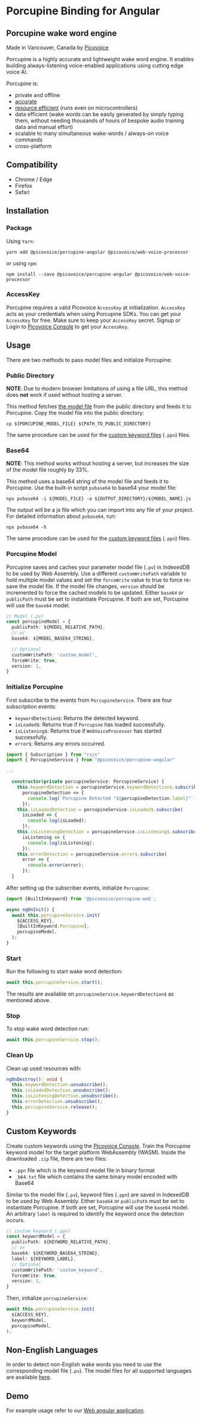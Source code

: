 # Porcupine Binding for Angular

## Porcupine wake word engine

Made in Vancouver, Canada by [Picovoice](https://picovoice.ai)

Porcupine is a highly accurate and lightweight wake word engine. It enables building always-listening voice-enabled
applications using cutting edge voice AI.

Porcupine is:

- private and offline
- [accurate](https://github.com/Picovoice/wake-word-benchmark)
- [resource efficient](https://www.youtube.com/watch?v=T0tAnh8tUQg) (runs even on microcontrollers)
- data efficient (wake words can be easily generated by simply typing them, without needing thousands of hours of
  bespoke audio training data and manual effort)
- scalable to many simultaneous wake-words / always-on voice commands
- cross-platform

## Compatibility

- Chrome / Edge
- Firefox
- Safari

## Installation

### Package

Using `Yarn`:

```console
yarn add @picovoice/porcupine-angular @picovoice/web-voice-processor
```

or using `npm`:

```console
npm install --save @picovoice/porcupine-angular @picovoice/web-voice-processor
```

### AccessKey

Porcupine requires a valid Picovoice `AccessKey` at initialization. `AccessKey` acts as your credentials when using
Porcupine SDKs.
You can get your `AccessKey` for free. Make sure to keep your `AccessKey` secret.
Signup or Login to [Picovoice Console](https://console.picovoice.ai/) to get your `AccessKey`.

## Usage

There are two methods to pass model files and initialize Porcupine:

### Public Directory

**NOTE**: Due to modern browser limitations of using a file URL, this method does __not__ work if used without hosting a
server.

This method fetches [the model file](https://github.com/Picovoice/porcupine/blob/master/lib/common/porcupine_params.pv)
from the public directory and feeds it to Porcupine.
Copy the model file into the public directory:

```console
cp ${PORCUPINE_MODEL_FILE} ${PATH_TO_PUBLIC_DIRECTORY}
```

The same procedure can be used for the [custom keyword files](#custom-keywords) (`.ppn`) files.

### Base64

**NOTE**: This method works without hosting a server, but increases the size of the model file roughly by 33%.

This method uses a base64 string of the model file and feeds it to Porcupine. Use the built-in script `pvbase64` to
base64 your model file:

```console
npx pvbase64 -i ${MODEL_FILE} -o ${OUTPUT_DIRECTORY}/${MODEL_NAME}.js
```

The output will be a js file which you can import into any file of your project. For detailed information
about `pvbase64`,
run:

```console
npx pvbase64 -h
```

The same procedure can be used for the [custom keyword files](#custom-keywords) (`.ppn`) files.

### Porcupine Model

Porcupine saves and caches your parameter model file (`.pv`) in IndexedDB to be used by Web Assembly.
Use a different `customWritePath` variable to hold multiple model values and set the `forceWrite` value to true to force
re-save the model file.
If the model file changes, `version` should be incremented to force the cached models to be updated.
Either `base64` or `publicPath` must be set to instantiate Porcupine. If both are set, Porcupine will use the `base64`
model.

```typescript
// Model (.pv)
const porcupineModel = {
  publicPath: ${MODEL_RELATIVE_PATH},
  // or
  base64: ${MODEL_BASE64_STRING},

  // Optional
  customWritePath: 'custom_model',
  forceWrite: true,
  version: 1,
}
```

### Initialize Porcupine

First subscribe to the events from `PorcupineService`. There are four
subscription events:

- `keywordDetection$`: Returns the detected keyword.
- `isLoaded$`: Returns true if `Porcupine` has loaded successfully.
- `isListening$`: Returns true if `WebVoiceProcessor` has started successfully.
- `error$`:  Returns any errors occurred.

```typescript
import { Subscription } from "rxjs"
import { PorcupineService } from "@picovoice/porcupine-angular"

...

  constructor(private porcupineService: PorcupineService) {
    this.keywordDetection = porcupineService.keywordDetection$.subscribe(
      porcupineDetection => {
        console.log(`Porcupine Detected "${porcupineDetection.label}"`)
      });
    this.isLoadedDetection = porcupineService.isLoaded$.subscribe(
      isLoaded => {
        console.log(isLoaded);
      });
    this.isListeningDetection = porcupineService.isListening$.subscribe(
      isListening => {
        console.log(isListening);
      });
    this.errorDetection = porcupineService.error$.subscribe(
      error => {
        console.error(error);
      });
  }
```

After setting up the subscriber events, initialize `Porcupine`:

```typescript
import {BuiltInKeyword} from '@picovoice/porcupine-web';

async ngOnInit() {
  await this.porcupineService.init(
    ${ACCESS_KEY},
    [BuiltInKeyword.Porcupine],
    porcupineModel,
  );
}
```

### Start

Run the following to start wake word detection:

```typescript
await this.porcupineService.start();
```

The results are available on `porcupineService.keywordDetection$` as mentioned above.

### Stop

To stop wake word detection run:

```typescript
await this.porcupineService.stop();
```

### Clean Up

Clean up used resources with:

```typescript
ngOnDestroy(): void {
  this.keywordDetection.unsubscribe();
  this.isLoadedDetection.unsubscribe();
  this.isListeningDetection.unsubscribe();
  this.errorDetection.unsubscribe();
  this.porcupineService.release();
}
```

## Custom Keywords

Create custom keywords using the [Picovoice Console](https://console.picovoice.ai/).
Train the Porcupine keyword model for the target platform WebAssembly (WASM).
Inside the downloaded `.zip` file, there are two files:

- `.ppn` file which is the keyword model file in binary format
- `_b64.txt` file which contains the same binary model encoded with Base64

Similar to the model file (`.pv`), keyword files (`.ppn`) are saved in IndexedDB to be used by Web Assembly.
Either `base64` or `publicPath` must be set to instantiate Porcupine. If both are set, Porcupine will use
the `base64` model.
An arbitrary `label` is required to identify the keyword once the detection occurs.

```typescript
// custom keyword (.ppn)
const keywordModel = {
  publicPath: ${KEYWORD_RELATIVE_PATH},
  // or
  base64: ${KEYWORD_BASE64_STRING},
  label: ${KEYWORD_LABEL},
  // Optional
  customWritePath: 'custom_keyword',
  forceWrite: true,
  version: 1,
}
```

Then, initialize `porcupineService`:

```typescript
await this.porcupineService.init(
  ${ACCESS_KEY},
  keywordModel,
  porcupineModel,
);
```

## Non-English Languages

In order to detect non-English wake words you need to use the corresponding model file (`.pv`). The model files for all
supported languages are available [here](https://github.com/Picovoice/porcupine/tree/master/lib/common).

## Demo

For example usage refer to our [Web angular application](https://github.com/Picovoice/porcupine/tree/master/demo/angular).
